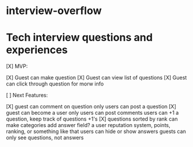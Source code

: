 interview-overflow
==================

Tech interview questions and experiences
========================================

[X] MVP:

[X] Guest can make question
[X] Guest can view list of questions
[X] Guest can click through question for morw info


[ ] Next Features:

[X] guest can comment on question
  only users can post a question
[X] guest can become a user
  only users can post comments
  users can +1 a question, keep track of questions +1's
[X] questions sorted by rank
  can make categories
  add answer field?
  a user reputation system, points, ranking, or something like that
  users can hide or show answers
  guests can only see questions, not answers
